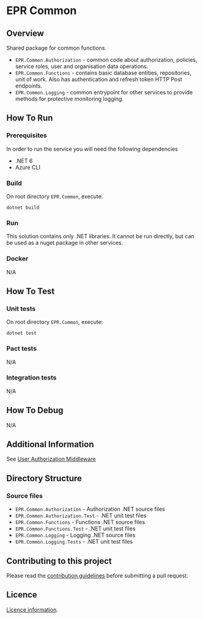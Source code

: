 # EPR Common

## Overview
Shared package for common functions.
- `EPR.Common.Authorization` - common code about authorization, policies, service roles, user and organisation data operations.
- `EPR.Common.Functions` - contains basic database entities, repositories, unit of work. Also has authentication and refresh token HTTP Post endpoints. 
- `EPR.Common.Logging` - common entrypoint for other services to provide methods for protective monitoring logging.

## How To Run

### Prerequisites
In order to run the service you will need the following dependencies
- .NET 6
- Azure CLI

### Build
On root directory `EPR.Common`, execute:
```
dotnet build
```

### Run
This solution contains only .NET libraries. It cannot be run directly, but can be used as a nuget package in other services.

### Docker
N/A

## How To Test

### Unit tests

On root directory `EPR.Common`, execute:
```
dotnet test
```

### Pact tests
N/A

### Integration tests
N/A

## How To Debug
N/A

## Additional Information
See [User Authorization Middleware](https://eaflood.atlassian.net/wiki/spaces/MWR/pages/4346839200/User+Authorization+Middleware)

## Directory Structure
### Source files
- `EPR.Common.Authorization` - Authorization .NET source files
- `EPR.Common.Authorization.Test` - .NET unit test files
- `EPR.Common.Functions` - Functions .NET source files
- `EPR.Common.Functions.Test` - .NET unit test files
- `EPR.Common.Logging` - Logging .NET source files
- `EPR.Common.Logging.Tests` - .NET unit test files

## Contributing to this project
Please read the [contribution guidelines](CONTRIBUTING.md) before submitting a pull request.

## Licence
[Licence information](LICENCE.md).
